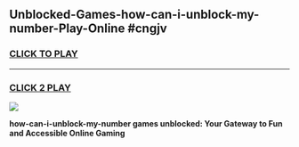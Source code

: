
## Unblocked-Games-how-can-i-unblock-my-number-Play-Online #cngjv
<h3>
<a href="https://news.freeplayer.one?title=how-can-i-unblock-my-number&ref=3">CLICK TO PLAY</a></h3>
<hr>

<h3>
<a href="https://news.freeplayer.one?title=how-can-i-unblock-my-number&ref=3">CLICK 2 PLAY</a>
  
</h3>

<a href="https://news.freeplayer.one?title=how-can-i-unblock-my-number&ref=3"><img src="https://clearcache.store/games.png"></a>


**how-can-i-unblock-my-number games unblocked: Your Gateway to Fun and Accessible Online Gaming**
